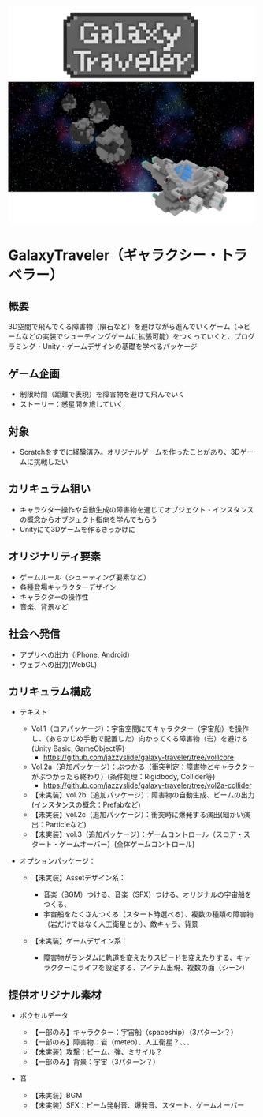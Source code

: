 <img src="https://github.com/jazzyslide/galaxy-traveler/raw/master/galaxytraveler.png" width="500">

# GalaxyTraveler（ギャラクシー・トラベラー）

## 概要	
3D空間で飛んでくる障害物（隕石など）を避けながら進んでいくゲーム（→ビームなどの実装でシューティングゲームに拡張可能）をつくっていくと、プログラミング・Unity・ゲームデザインの基礎を学べるパッケージ

## ゲーム企画
- 制限時間（距離で表現）を障害物を避けて飛んでいく
- ストーリー：惑星間を旅していく

## 対象
- Scratchをすでに経験済み。オリジナルゲームを作ったことがあり、3Dゲームに挑戦したい

## カリキュラム狙い
- キャラクター操作や自動生成の障害物を通じてオブジェクト・インスタンスの概念からオブジェクト指向を学んでもらう
- Unityにて3Dゲームを作るきっかけに

## オリジナリティ要素
- ゲームルール（シューティング要素など）
- 各種登場キャラクターデザイン
- キャラクターの操作性
- 音楽、背景など

## 社会へ発信
- アプリへの出力（iPhone, Android）
- ウェブへの出力(WebGL)

## カリキュラム構成
- テキスト
	- Vol.1（コアパッケージ）：宇宙空間にてキャラクター（宇宙船）を操作し、（あらかじめ手動で配置した）向かってくる障害物（岩）を避ける(Unity Basic, GameObject等)
		- https://github.com/jazzyslide/galaxy-traveler/tree/vol1core
	- Vol.2a（追加パッケージ）：ぶつかる（衝突判定：障害物とキャラクターがぶつかったら終わり）(条件処理：Rigidbody, Collider等)
		- https://github.com/jazzyslide/galaxy-traveler/tree/vol2a-collider
	- 【未実装】vol.2b（追加パッケージ）：障害物の自動生成、ビームの出力(インスタンスの概念：Prefabなど)
	- 【未実装】vol.2c（追加パッケージ）：衝突時に爆発する演出(細かい演出：Particleなど)
	- 【未実装】vol.3（追加パッケージ）：ゲームコントロール（スコア・スタート・ゲームオーバー）(全体ゲームコントロール)

- オプションパッケージ：
	- 【未実装】Assetデザイン系：
		- 音楽（BGM）つける、音楽（SFX）つける、オリジナルの宇宙船をつくる、
		- 宇宙船をたくさんつくる（スタート時選べる）、複数の種類の障害物（岩だけではなく人工衛星とか）、敵キャラ、背景

	- 【未実装】ゲームデザイン系：
		- 障害物がランダムに軌道を変えたりスピードを変えたりする、キャラクターにライフを設定する、アイテム出現、複数の面（シーン）

## 提供オリジナル素材
- ボクセルデータ
	- 【一部のみ】キャラクター：宇宙船（spaceship）（3パターン？）
	- 【一部のみ】障害物：岩（meteo）、人工衛星？、、、
	- 【未実装】攻撃：ビーム、弾、ミサイル？
	- 【一部のみ】背景：宇宙（3パターン？）

- 音
	- 【未実装】BGM
	- 【未実装】SFX：ビーム発射音、爆発音、スタート、ゲームオーバー
